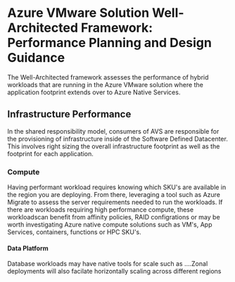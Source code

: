 # Azure VMware Solution Well-Architected Framework: Performance Planning and Design Guidance

The Well-Architected framework assesses the performance of hybrid workloads that are running in the Azure VMware solution where the application footprint extends over to Azure Native Services.

## Infrastructure Performance

In the shared responsibility model, consumers of AVS are responsible for the provisioning of infrastructure inside of the Software Defined Datacenter. This involves right sizing the overall infrastructure footprint as well as the footprint for each application. 

### Compute 

Having performant workload requires knowing which SKU's are available in the region you are deploying. From there, leveraging a tool such as Azure Migrate to assess the server requirements needed to run the workloads. If there are workloads requiring high performance compute, these workloadscan benefit from affinity policies, RAID  configrations or may be worth investigating Azure native compute solutions such as VM's, App Services, containers, functions or HPC SKU's.

#### Data Platform 

Database workloads may have native tools for scale such as ....Zonal deployments will also facilate horizontally scaling across different regions



